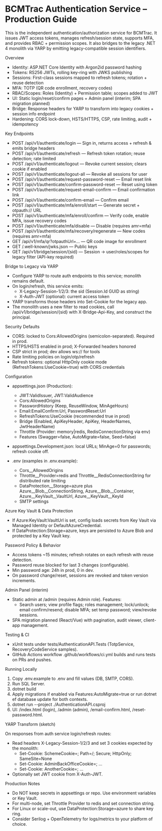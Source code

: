 # BCMTrac Authentication Service – Production Guide

This is the independent authentication/authorization service for BCMTrac. It issues JWT access tokens, manages refresh/session state, supports MFA, and provides RBAC + permission scopes. It also bridges to the legacy .NET 4 monolith via YARP by emitting legacy-compatible session identifiers.

Overview

- Identity: ASP.NET Core Identity with Argon2id password hashing
- Tokens: RS256 JWTs, rolling key-ring with JWKS publishing
- Sessions: First-class sessions mapped to refresh tokens; rotation + reuse detection
- MFA: TOTP (QR code enrollment, recovery codes)
- RBAC/Scopes: Roles (Identity) + Permission table; scopes added to JWT
- UI: Static login/reset/confirm pages + Admin panel (interim; SPA migration planned)
- Bridge: Response headers for YARP to transform into legacy cookies + session info endpoint
- Hardening: CORS lock-down, HSTS/HTTPS, CSP, rate limiting, audit + idempotency

Key Endpoints

- POST /api/v1/authenticate/login — Sign in, returns access + refresh & emits bridge headers
- POST /api/v1/authenticate/refresh — Refresh token rotation; reuse detection; rate limited
- POST /api/v1/authenticate/logout — Revoke current session; clears cookie if enabled
- POST /api/v1/authenticate/logout-all — Revoke all sessions for user
- POST /api/v1/authenticate/request-password-reset — Email reset link
- POST /api/v1/authenticate/confirm-password-reset — Reset using token
- POST /api/v1/authenticate/request-email-confirm — Email confirmation link
- POST /api/v1/authenticate/confirm-email — Confirm email
- POST /api/v1/authenticate/mfa/enroll/start — Generate secret + otpauth:// URL
- POST /api/v1/authenticate/mfa/enroll/confirm — Verify code, enable MFA, issue recovery codes
- POST /api/v1/authenticate/mfa/disable — Disable (requires amr=mfa)
- POST /api/v1/authenticate/mfa/recovery/regenerate — New codes (requires amr=mfa)
- GET /api/v1/mfa/qr?otpauthUrl=... — QR code image for enrollment
- GET /.well-known/jwks.json — Public keys
- GET /api/v1/bridge/session/{sid} — Session → user/roles/scopes for legacy filter (API-key required)

Bridge to Legacy via YARP

- Configure YARP to route auth endpoints to this service; monolith remains default.
- On login/refresh, this service emits:
  - X-Legacy-Session-1/2/3: the sid (Session.Id GUID as string)
  - X-Auth-JWT (optional): current access token
- YARP transforms those headers into Set-Cookie for the legacy app.
- The monolith uses a new filter to read cookies, call /api/v1/bridge/session/{sid} with X-Bridge-Api-Key, and construct the principal.

Security Defaults

- CORS: locked to Cors:AllowedOrigins (semicolon-separated). Required in prod.
- HTTPS/HSTS enabled in prod; X-Forwarded headers honored
- CSP strict in prod; dev allows ws:// for tools
- Rate limiting policies on login/otp/refresh
- Refresh tokens: optional HttpOnly cookie mode (RefreshTokens:UseCookie=true) with CORS credentials

Configuration

- appsettings.json (Production):
  - JWT:ValidIssuer, JWT:ValidAudience
  - Cors:AllowedOrigins
  - PasswordHistory (Keep, ReuseWindow, MinAgeHours)
  - Email:EmailConfirm:Url, PasswordReset:Url
  - RefreshTokens:UseCookie (recommended true in prod)
  - Bridge (Enabled, ApiKeyHeader, ApiKey, HeaderNames, JwtHeaderName)
  - Throttle (Provider: memory|redis, RedisConnectionString via env)
  - Features (Swagger=false, AutoMigrate=false, Seed=false)

- appsettings.Development.json: local URLs; MinAge=0 for passwords; refresh cookie off.

- .env (examples in .env.example):
  - Cors__AllowedOrigins
  - Throttle__Provider=redis and Throttle__RedisConnectionString for distributed rate limiting
  - DataProtection__Storage=azure plus Azure__Blob__ConnectionString, Azure__Blob__Container, Azure__KeyVault__VaultUrl, Azure__KeyVault__KeyId
  - SMTP settings

Azure Key Vault & Data Protection

- If Azure:KeyVault:VaultUrl is set, config loads secrets from Key Vault via Managed Identity or DefaultAzureCredential.
- If DataProtection:Storage=azure, keys are persisted to Azure Blob and protected by a Key Vault key.

Password Policy & Behavior

- Access tokens ~15 minutes; refresh rotates on each refresh with reuse detection.
- Password reuse blocked for last 3 changes (configurable).
- Min password age: 24h in prod, 0 in dev.
- On password change/reset, sessions are revoked and token version increments.

Admin Panel (interim)

- Static admin at /admin (requires Admin role). Features:
  - Search users; view profile flags; roles management; lock/unlock; email confirm/resend; disable MFA; set temp password; view/revoke sessions.
- SPA migration planned (React/Vue) with pagination, audit viewer, client-app management.

Testing & CI

- xUnit tests under tests/AuthenticationAPI.Tests (TotpService, RecoveryCodeService samples).
- GitHub Actions workflow .github/workflows/ci.yml builds and runs tests on PRs and pushes.

Running Locally

1. Copy .env.example to .env and fill values (DB, SMTP, CORS).
2. Run SQL Server.
3. dotnet build
4. Apply migrations if enabled via Features:AutoMigrate=true or run dotnet ef database update for both contexts.
5. dotnet run --project ./AuthenticationAPI.csproj
6. UI: /index.html (login), /admin (admin), /email-confirm.html, /reset-password.html.

YARP Transform (sketch)

On responses from auth service login/refresh routes:

- Read headers X-Legacy-Session-1/2/3 and set 3 cookies expected by the monolith:
  - Set-Cookie: SchemeCookie=<sid>; Path=/; Secure; HttpOnly; SameSite=None
  - Set-Cookie: AdminBackOfficeCookie=<sid>; ...
  - Set-Cookie: AnotherCookie=<sid>; ...
- Optionally set JWT cookie from X-Auth-JWT.

Production Notes

- Do NOT keep secrets in appsettings or repo. Use environment variables or Key Vault.
- For multi-node, set Throttle Provider to redis and set connection string.
- For Linux or scale-out, use DataProtection:Storage=azure to share key ring.
- Consider Serilog + OpenTelemetry for logs/metrics to your platform of choice.

